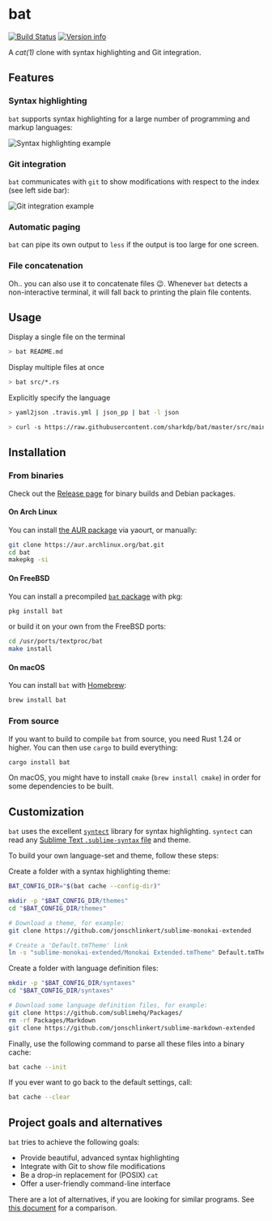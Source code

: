 # bat

[![Build Status](https://travis-ci.org/sharkdp/bat.svg?branch=master)](https://travis-ci.org/sharkdp/bat)
[![Version info](https://img.shields.io/crates/v/bat.svg)](https://crates.io/crates/bat)

A *cat(1)* clone with syntax highlighting and Git integration.

## Features

### Syntax highlighting

`bat` supports syntax highlighting for a large number of programming and markup
languages:

![Syntax highlighting example](https://imgur.com/rGsdnDe.png)

### Git integration

`bat` communicates with `git` to show modifications with respect to the index
(see left side bar):

![Git integration example](https://i.imgur.com/2lSW4RE.png)

### Automatic paging

`bat` can pipe its own output to `less` if the output is too large for one screen.

### File concatenation

Oh.. you can also use it to concatenate files :wink:. Whenever
`bat` detects a non-interactive terminal, it will fall back to printing
the plain file contents.

## Usage

Display a single file on the terminal

``` bash
> bat README.md
```

Display multiple files at once

``` bash
> bat src/*.rs
```

Explicitly specify the language

``` bash
> yaml2json .travis.yml | json_pp | bat -l json
```

``` bash
> curl -s https://raw.githubusercontent.com/sharkdp/bat/master/src/main.rs | bat -l rs
```


## Installation

### From binaries

Check out the [Release page](https://github.com/sharkdp/bat/releases) for
binary builds and Debian packages.

#### On Arch Linux

You can install [the AUR package](https://aur.archlinux.org/packages/bat/)
via yaourt, or manually:

```bash
git clone https://aur.archlinux.org/bat.git
cd bat
makepkg -si
```

#### On FreeBSD

You can install a precompiled [`bat` package](https://www.freshports.org/textproc/bat) with pkg:

```sh
pkg install bat
```

or build it on your own from the FreeBSD ports:

```sh
cd /usr/ports/textproc/bat
make install
```

#### On macOS

You can install `bat` with [Homebrew](http://braumeister.org/formula/bat):

``` bash
brew install bat
```

### From source

If you want to build to compile `bat` from source, you need Rust 1.24 or
higher. You can then use `cargo` to build everything:

``` bash
cargo install bat
```

On macOS, you might have to install `cmake` (`brew install cmake`) in order for
some dependencies to be built.

## Customization

`bat` uses the excellent [`syntect`](https://github.com/trishume/syntect/)
library for syntax highlighting. `syntect` can read any
[Sublime Text `.sublime-syntax` file](https://www.sublimetext.com/docs/3/syntax.html)
and theme.

To build your own language-set and theme, follow these steps:

Create a folder with a syntax highlighting theme:

``` bash
BAT_CONFIG_DIR="$(bat cache --config-dir)"

mkdir -p "$BAT_CONFIG_DIR/themes"
cd "$BAT_CONFIG_DIR/themes"

# Download a theme, for example:
git clone https://github.com/jonschlinkert/sublime-monokai-extended

# Create a 'Default.tmTheme' link
ln -s "sublime-monokai-extended/Monokai Extended.tmTheme" Default.tmTheme
```

Create a folder with language definition files:

``` bash
mkdir -p "$BAT_CONFIG_DIR/syntaxes"
cd "$BAT_CONFIG_DIR/syntaxes"

# Download some language definition files, for example:
git clone https://github.com/sublimehq/Packages/
rm -rf Packages/Markdown
git clone https://github.com/jonschlinkert/sublime-markdown-extended
```

Finally, use the following command to parse all these files into a binary
cache:

``` bash
bat cache --init
```

If you ever want to go back to the default settings, call:

``` bash
bat cache --clear
```

## Project goals and alternatives

`bat` tries to achieve the following goals:

- Provide beautiful, advanced syntax highlighting
- Integrate with Git to show file modifications
- Be a drop-in replacement for (POSIX) `cat`
- Offer a user-friendly command-line interface

There are a lot of alternatives, if you are looking for similar programs. See
[this document](doc/alternatives.md) for a comparison.
